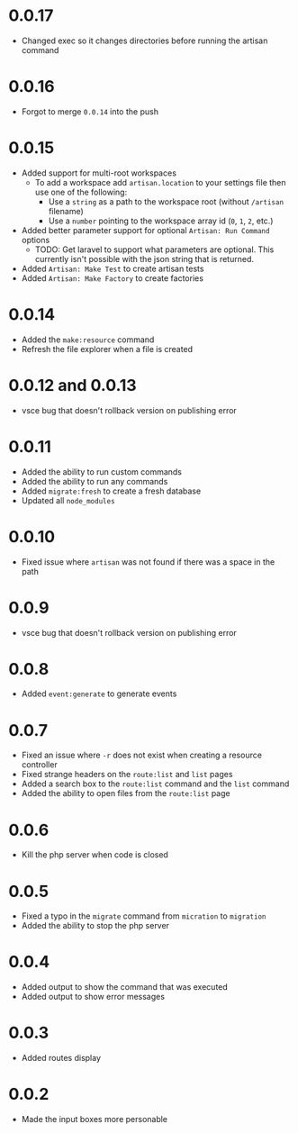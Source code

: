 # 0.0.17
- Changed exec so it changes directories before running the artisan command

# 0.0.16
- Forgot to merge `0.0.14` into the push

# 0.0.15
- Added support for multi-root workspaces
  - To add a workspace add `artisan.location` to your settings file then use one of the following:
    - Use a `string` as a path to the workspace root (without `/artisan` filename)
    - Use a `number` pointing to the workspace array id (`0`, `1`, `2`, etc.)
- Added better parameter support for optional `Artisan: Run Command` options
  - TODO: Get laravel to support what parameters are optional. This currently isn't possible with the json string that is returned.
- Added `Artisan: Make Test` to create artisan tests
- Added `Artisan: Make Factory` to create factories

# 0.0.14
- Added the `make:resource` command
- Refresh the file explorer when a file is created

# 0.0.12 and 0.0.13
- vsce bug that doesn't rollback version on publishing error

# 0.0.11
- Added the ability to run custom commands
- Added the ability to run any commands
- Added `migrate:fresh` to create a fresh database
- Updated all `node_modules`

# 0.0.10
- Fixed issue where `artisan` was not found if there was a space in the path

# 0.0.9
- vsce bug that doesn't rollback version on publishing error

# 0.0.8
- Added `event:generate` to generate events

# 0.0.7
- Fixed an issue where `-r` does not exist when creating a resource controller
- Fixed strange headers on the `route:list` and `list` pages
- Added a search box to the `route:list` command and the `list` command
- Added the ability to open files from the `route:list` page

# 0.0.6
- Kill the php server when code is closed

# 0.0.5
- Fixed a typo in the `migrate` command from `micration` to `migration`
- Added the ability to stop the php server

# 0.0.4
- Added output to show the command that was executed
- Added output to show error messages

# 0.0.3
- Added routes display

# 0.0.2
- Made the input boxes more personable